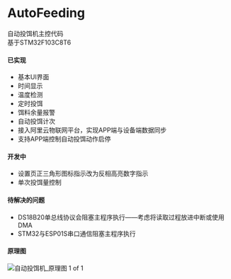 # AutoFeeding  
自动投饵机主控代码  
基于STM32F103C8T6  

#### 已实现  
- 基本UI界面  
- 时间显示  
- 温度检测  
- 定时投饵  
- 饵料余量报警  
- 自动投饵计次  
- 接入阿里云物联网平台，实现APP端与设备端数据同步
- 支持APP端控制自动投饵动作启停

#### 开发中  
- 设置页正三角形图标指示改为反相高亮数字指示  
- 单次投饵量控制

#### 待解决的问题
- DS18B20单总线协议会阻塞主程序执行——考虑将读取过程放进中断或使用DMA
- STM32与ESP01S串口通信阻塞主程序执行

#### 原理图
![自动投饵机_原理图 1 of 1](https://github.com/Bairu-03/Auto-Bait-Feeding/assets/104252291/04e31d65-89b7-4eaf-a37c-2625dd001d8f)
